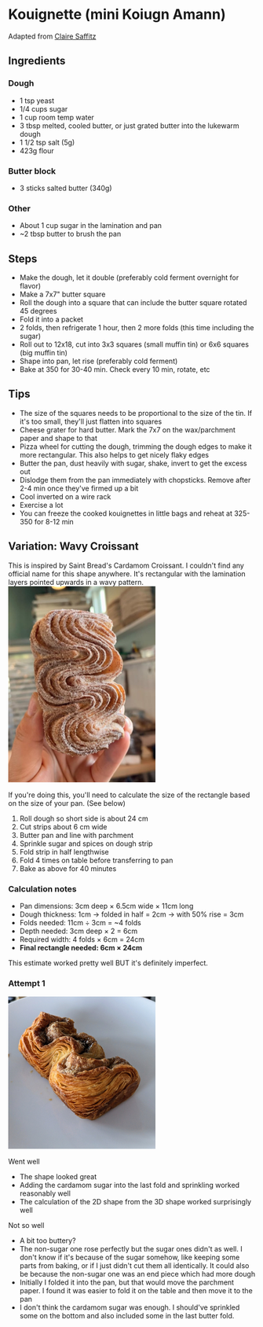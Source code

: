 # Kouignette (mini Koiugn Amann)
Adapted from [Claire Saffitz](https://www.youtube.com/watch?v=Mb9OBQhWucA)

## Ingredients

### Dough
- 1 tsp yeast
- 1/4 cups sugar
- 1 cup room temp water
- 3 tbsp melted, cooled butter, or just grated butter into the lukewarm dough
- 1 1/2 tsp salt (5g)
- 423g flour

### Butter block
- 3 sticks salted butter (340g)

### Other
- About 1 cup sugar in the lamination and pan
- ~2 tbsp butter to brush the pan

## Steps
- Make the dough, let it double (preferably cold ferment overnight for flavor)
- Make a 7x7" butter square
- Roll the dough into a square that can include the butter square rotated 45 degrees
- Fold it into a packet
- 2 folds, then refrigerate 1 hour, then 2 more folds (this time including the sugar)
- Roll out to 12x18, cut into 3x3 squares (small muffin tin) or 6x6 squares (big muffin tin)
- Shape into pan, let rise (preferably cold ferment)
- Bake at 350 for 30-40 min. Check every 10 min, rotate, etc

## Tips
- The size of the squares needs to be proportional to the size of the tin. If it's too small, they'll just flatten into squares
- Cheese grater for hard butter. Mark the 7x7 on the wax/parchment paper and shape to that
- Pizza wheel for cutting the dough, trimming the dough edges to make it more rectangular. This also helps to get nicely flaky edges
- Butter the pan, dust heavily with sugar, shake, invert to get the excess out
- Dislodge them from the pan immediately with chopsticks. Remove after 2-4 min once they've firmed up a bit
- Cool inverted on a wire rack
- Exercise a lot
- You can freeze the cooked kouignettes in little bags and reheat at 325-350 for 8-12 min

## Variation: Wavy Croissant
This is inspired by Saint Bread's Cardamom Croissant. I couldn't find any official name for this shape anywhere. It's rectangular with the lamination layers pointed upwards in a wavy pattern.
<img src="img/st_bread_cardamom_croissant.jpg" alt="Saint Bread Cardamom Croissant" width="300"/>

If you're doing this, you'll need to calculate the size of the rectangle based on the size of your pan. (See below)

1. Roll dough so short side is about 24 cm
2. Cut strips about 6 cm wide
3. Butter pan and line with parchment
4. Sprinkle sugar and spices on dough strip
5. Fold strip in half lengthwise
6. Fold 4 times on table before transferring to pan
7. Bake as above for 40 minutes

### Calculation notes

- Pan dimensions: 3cm deep × 6.5cm wide × 11cm long
- Dough thickness: 1cm -> folded in half = 2cm -> with 50% rise = 3cm
- Folds needed: 11cm ÷ 3cm = ~4 folds
- Depth needed: 3cm deep × 2 = 6cm
- Required width: 4 folds × 6cm = 24cm
- **Final rectangle needed: 6cm × 24cm**

This estimate worked pretty well BUT it's definitely imperfect.

### Attempt 1

<img src="img/my_cardamom_croissant_attempt_1.jpg" alt="My Cardamom Croissant Attempt 1" width="300"/>

Went well
- The shape looked great
- Adding the cardamom sugar into the last fold and sprinkling worked reasonably well
- The calculation of the 2D shape from the 3D shape worked surprisingly well

Not so well
- A bit too buttery?
- The non-sugar one rose perfectly but the sugar ones didn't as well. I don't know if it's because of the sugar somehow, like keeping some parts from baking, or if I just didn't cut them all identically. It could also be because the non-sugar one was an end piece which had more dough
- Initially I folded it into the pan, but that would move the parchment paper. I found it was easier to fold it on the table and then move it to the pan
- I don't think the cardamom sugar was enough. I should've sprinkled some on the bottom and also included some in the last butter fold.